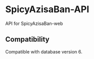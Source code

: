 # SpicyAzisaBan-API
API for SpicyAzisaBan-web

## Compatibility
Compatible with database version 6. 
